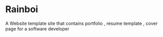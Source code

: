 # Rainboi
A Website template site that contains portfolio , resume template , cover page for a software developer

